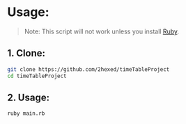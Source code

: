 # Usage:
> Note: This script will not work unless you install [Ruby](https://www.ruby-lang.org/en/).

## 1. Clone:
```bash
git clone https://github.com/2hexed/timeTableProject
cd timeTableProject
```

## 2. Usage:
```bash
ruby main.rb
```
